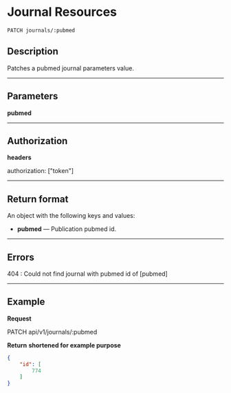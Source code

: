 # Journal Resources

    PATCH journals/:pubmed

## Description
Patches a pubmed journal parameters value.

***

## Parameters

**pubmed**

***

## Authorization
**headers**

authorization: ["token"]
***

## Return format
An object with the following keys and values:

- **pubmed** — Publication pubmed id.

***

## Errors
404 : Could not find journal with pubmed id of [pubmed]

***

## Example
**Request**

   PATCH api/v1/journals/:pubmed

**Return** __shortened for example purpose__
``` json
{
    "id": [
        774
    ]
}
```